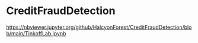 # CreditFraudDetection
https://nbviewer.jupyter.org/github/HalcyonForest/CreditFraudDetection/blob/main/TinkoffLab.ipynb
